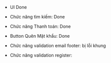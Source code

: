 - UI Done
- Chức năng tìm kiếm: Done 
- Chức năng Thanh toán: Done
- Button Quên Mật khẩu: Done

- Chức năng validation email footer: bị lỗi khung
- Chức năng validation register:


